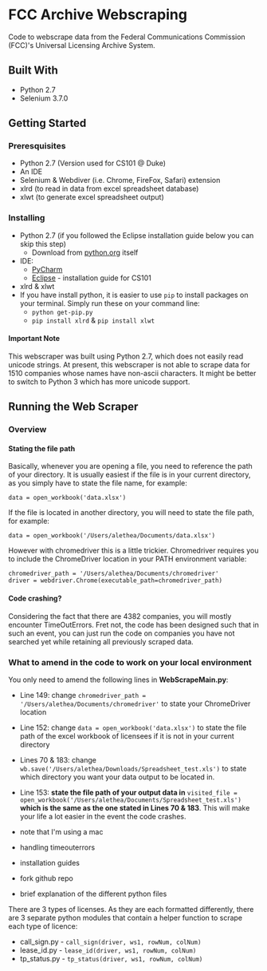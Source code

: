 # FCC Archive Webscraping
Code to webscrape data from the Federal Communications Commission (FCC)'s Universal Licensing Archive System. 
## Built With
- Python 2.7
- Selenium 3.7.0
## Getting Started
### Preresquisites
- Python 2.7 (Version used for CS101 @ Duke) 
- An IDE 
- Selenium & Webdiver (i.e. Chrome, FireFox, Safari) extension
- xlrd (to read in data from excel spreadsheet database)
- xlwt (to generate excel spreadsheet output)
### Installing
- Python 2.7 (if you followed the Eclipse installation guide below you can skip this step)
  - Download from [python.org](https://www.python.org/downloads/) itself
- IDE: 
  - [PyCharm](https://www.jetbrains.com/pycharm/)
  - [Eclipse](https://docs.google.com/document/d/1LgylwTTQiDQpF8kz0_L068G1jE8IYSIcQk-vlwcbUvU/edit) - installation guide for CS101
 - xlrd & xlwt
  - If you have install python, it is easier to use ```pip``` to install packages on your terminal. Simply run these on your command line:
    * ```python get-pip.py```
    * ```pip install xlrd``` & ```pip install xlwt```
#### Important Note
This webscraper was built using Python 2.7, which does not easily read unicode strings. At present, this webscraper is not able to scrape data for 1510 companies whose names have non-ascii characters. It might be better to switch to Python 3 which has more unicode support. 
## Running the Web Scraper
### Overview
#### Stating the file path
Basically, whenever you are opening a file, you need to reference the path of your directory. 
It is usually easiest if the file is in your current directory, as you simply have to state the file name, for example:
```
data = open_workbook('data.xlsx') 
```
If the file is located in another directory, you will need to state the file path, for example:
```
data = open_workbook('/Users/alethea/Documents/data.xlsx') 
```
However with chromedriver this is a little trickier. Chromedriver requires you to include the ChromeDriver location in your PATH environment variable:
```
chromedriver_path = '/Users/alethea/Documents/chromedriver'
driver = webdriver.Chrome(executable_path=chromedriver_path)
```
#### Code crashing?
Considering the fact that there are 4382 companies, you will mostly encounter TimeOutErrors. 
Fret not, the code has been designed such that in such an event, you can just run the code on companies you have not searched yet while retaining all previously scraped data. 
### What to amend in the code to work on your local environment
You only need to amend the following lines in **WebScrapeMain.py**:
- Line 149: change ```chromedriver_path = '/Users/alethea/Documents/chromedriver'``` to state your ChromeDriver location
- Line 152: change ```data = open_workbook('data.xlsx')``` to state the file path of the excel workbook of licensees if it is not in your current directory
- Lines 70 & 183: change ```wb.save('/Users/alethea/Downloads/Spreadsheet_test.xls')``` to state which directory you want your data output to be located in. 
- Line 153: **state the file path of your output data in** ```visited_file = open_workbook('/Users/alethea/Documents/Spreadsheet_test.xls')``` **which is the same as the one stated in Lines 70 & 183**. This will make your life a lot easier in the event the code crashes.


- note that I'm using a mac

- handling timeouterrors
- installation guides
- fork github repo

- brief explanation of the different python files

There are 3 types of licenses. As they are each formatted differently, there are 3 separate python modules that contain a helper function to scrape each type of licence:
* call_sign.py - ```call_sign(driver, ws1, rowNum, colNum)``` 
* lease_id.py - ```lease_id(driver, ws1, rowNum, colNum)``` 
* tp_status.py - ```tp_status(driver, ws1, rowNum, colNum)``` 
